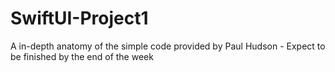 # SwiftUI-Project1
A in-depth anatomy of the simple code provided by Paul Hudson - Expect to be finished by the end of the week
